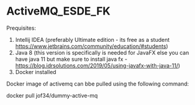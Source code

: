# ActiveMQ_ESDE_FK

Prequisites:

1. Intellij IDEA (preferably Ultimate edition - its free as a student https://www.jetbrains.com/community/education/#students)
2. Java 8 (this version is specifically is needed for JavaFX else you can have java 11 but make sure to install java fx - https://blog.idrsolutions.com/2019/05/using-javafx-with-java-11/)
3. Docker installed


Docker image of activemq can bbe pulled using the following command:

docker pull jof34/dummy-active-mq
